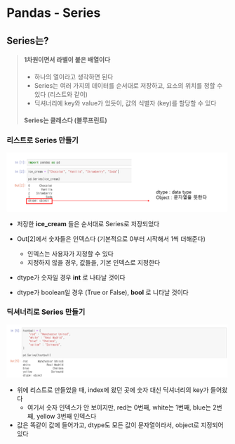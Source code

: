 # Pandas - Series



## Series는?

> #### 1차원이면서 라벨이 붙은 배열이다
>
> - 하나의 열이라고 생각하면 된다
> - Series는 여러 가지의 데이터를 순서대로 저장하고, 요소의 위치를 정할 수 있다 (리스트와 같이)
> - 딕셔너리에 key와 value가 있듯이, 값의 식별자 (key)를 할당할 수 있다
>
> #### Series는 클래스다 (블루프린트)





### 리스트로 Series 만들기

![image-20230420140025792](3_데이터분석_Pandas_Series.assets/image-20230420140025792.png)

- 저장한 **ice_cream** 들은 순서대로 Series로 저장되었다
- Out[2]에서 숫자들은 인덱스다 (기본적으로 0부터 시작해서 1씩 더해준다)
  - 인덱스는 사용자가 지정할 수 있다
  - 지정하지 않을 경우, 값들을, 기본 인덱스로 지정한다

- dtype가 숫자일 경우 **int** 로 나타날 것이다
- dtype가 boolean일 경우 (True or False), **bool** 로 니타날 것이다 





### 딕셔너리로 Series 만들기

![image-20230420181109193](3_데이터분석_Pandas_Series.assets/image-20230420181109193.png)

- 위에 리스트로 만들었을 때, index에 왔던 곳에 숫자 대신 딕셔너리의 key가 들어왔다
  - 여기서 숫자 인덱스가 안 보이지만, red는 0번째, white는 1번째, blue는 2번째, yellow 3번째 인덱스다
- 값은 똑같이 값에 들어가고, dtype도 모든 값이 문자열이라서, object로 지정되어 있다




